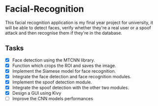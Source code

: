 # Facial-Recognition
This facial recognition application is my final year project for university, it will be able to detect faces, verify whether they're a real user or a spoof attack and then recognise them if they're in the database.

 ## Tasks
 - [x] Face detection using the MTCNN library.
 - [x] Function which crops the ROI and saves the image.
 - [x] Implement the Siamese model for face recognition.
 - [x] Integrate the face detection and face recognition modules.
 - [x] Implement the spoof detection module.
 - [x] Integrate the spoof detection with the other two modules.
 - [x] Design a GUI using Kivy
 - [ ] Improve the CNN models performances
